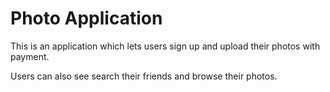 # Photo Application

This is an application which lets users sign up and
upload their photos with payment.

Users can also see search their friends and browse their photos.
